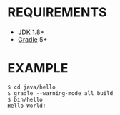 # REQUIREMENTS

* [JDK](http://www.oracle.com/technetwork/java/javase/downloads/index.html) 1.8+
* [Gradle](https://gradle.org/) 5+

# EXAMPLE

```console
$ cd java/hello
$ gradle --warning-mode all build
$ bin/hello
Hello World!
```
